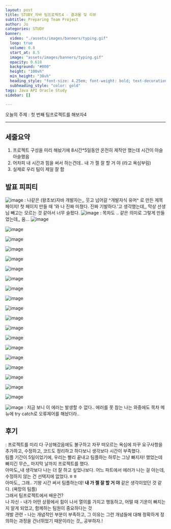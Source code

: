 ```yaml
---
layout: post
title: STUDY_자바 팀프로젝트4 - 결과물 및 리뷰
subtitle: Preparing Team Project 
author: Jo
categories: STUDY
banner:
  video: "./assets/images/banners/typing.gif"
  loop: true
  volume: 0.8
  start_at: 8.5
  image: "assets/images/banners/typing.gif"
  opacity: 0.618
  background: "#000"
  height: "100vh"
  min_height: "38vh"
  heading_style: "font-size: 4.25em; font-weight: bold; text-decoration: underline"
  subheading_style: "color: gold"
tags: Java API Oracle Study
sidebar: []

---
```



오늘의 주제 : 첫 번째 팀프로젝트를 해보자4 <br>
 * * *

## 세줄요약
1. 프로젝트 구성을 미리 해놨기에 8시간*5일동안 온전히 제작만 했는데 시간이 아슬아슬했음
2. 어차피 내 시간과 힘을 써서 하는건데.. 내 가 젤 잘 할 거 야 (라고 욕심부림)
3. 실제로 우리 팀이 제일 잘 함


## 발표 피피티

![image](https://github.com/CheeseYoung/cheeseyoung.github.io/assets/132384527/e00705da-65a9-4bac-a404-22c88746e2ca)
: 나같은 (왕초보)자바 개발자는,, 웃고 넘어갈 ^개발자식 유머^ 로 만든 제목 페이지!
  첫 페이지 만들 때 '와 나 진짜 미쳤다. 진짜 기발하다.'고 생각했는데,, 막상 선생님 빼고는 모르는 것 같아서 너무 슬펐다.
![image](https://github.com/CheeseYoung/cheeseyoung.github.io/assets/132384527/0b127922-99f5-48d7-adc9-5845363846e8)
: 목차도 .. 같은 의미로 그렇게 만들었는데,, 움...
![image](https://github.com/CheeseYoung/cheeseyoung.github.io/assets/132384527/f15f5172-a604-4a36-b92a-13d3b970209a)

![image](https://github.com/CheeseYoung/cheeseyoung.github.io/assets/132384527/d74d5176-4ae1-4761-8fa4-e9a59b948957)

![image](https://github.com/CheeseYoung/cheeseyoung.github.io/assets/132384527/ca605cb4-b4e2-451b-8898-570fc6e7d2c8)

![image](https://github.com/CheeseYoung/cheeseyoung.github.io/assets/132384527/cbffcc0e-cfa0-4adf-9fc9-c77209af60b9)

![image](https://github.com/CheeseYoung/cheeseyoung.github.io/assets/132384527/d9051038-34dc-45ca-80aa-d2d513484a83)

![image](https://github.com/CheeseYoung/cheeseyoung.github.io/assets/132384527/743df415-fdca-43ab-8d99-d74d32ece5d5)

![image](https://github.com/CheeseYoung/cheeseyoung.github.io/assets/132384527/84a62853-e424-426c-9812-4c2bf181c273)

![image](https://github.com/CheeseYoung/cheeseyoung.github.io/assets/132384527/3a480320-3669-4361-b230-cf5826ee17f8)

![image](https://github.com/CheeseYoung/cheeseyoung.github.io/assets/132384527/0686990a-17c0-4da6-a5fe-8bbfe4bdd8cf)

![image](https://github.com/CheeseYoung/cheeseyoung.github.io/assets/132384527/8b1851d6-3ac9-44b3-92e3-e51f26081649)

![image](https://github.com/CheeseYoung/cheeseyoung.github.io/assets/132384527/3cfbc2b8-940f-4724-be48-fc6236a0a323)

![image](https://github.com/CheeseYoung/cheeseyoung.github.io/assets/132384527/5e0ad202-c6dc-4c04-9ecf-d1b0b15081ea)

![image](https://github.com/CheeseYoung/cheeseyoung.github.io/assets/132384527/5dcacbab-79e1-4ad6-b22c-b4bad4dd282e)

![image](https://github.com/CheeseYoung/cheeseyoung.github.io/assets/132384527/59967723-63ef-442d-95a4-7ff8b074b3aa)

![image](https://github.com/CheeseYoung/cheeseyoung.github.io/assets/132384527/47a5b7c3-d4b6-4f5e-b94a-bd6c5a67f1ed)

![image](https://github.com/CheeseYoung/cheeseyoung.github.io/assets/132384527/fc10f1f9-da66-4825-b33f-98d75f9bd15b)

![image](https://github.com/CheeseYoung/cheeseyoung.github.io/assets/132384527/b60a861f-32f8-4c87-bb25-579f0d316329)

![image](https://github.com/CheeseYoung/cheeseyoung.github.io/assets/132384527/430421e7-b5ad-473f-bdc2-f370c41a5ebf)

![image](https://github.com/CheeseYoung/cheeseyoung.github.io/assets/132384527/81c9b9ba-e5e0-4b1a-aa7d-063977fcc0db)

![image](https://github.com/CheeseYoung/cheeseyoung.github.io/assets/132384527/aed6a995-3192-450d-a1f8-f749dd9c72ca)
: 지금 보니 이 에러는 발생할 수 없다.. 에러를 못 참는 나는 와중에도 목차 메뉴에 try catch로 오류제어를 해놨더라..



## 후기
: 프로젝트를 미리 다 구상해갔음에도 불구하고 자꾸 떠오르는 욕심에 자꾸 요구사항을 추가하고, 수정하고, 코드도 정리하고 하다보니 생각보다 시간이 부족했다. <br>
  팀플 기간이 5일이었기에, 우리는 빨리 끝내고 팀플하는 하루는 그냥 빠지자! 했었는데 빠지긴 무슨,, 마지막 날까지 프로젝트를 했다.<br>
  아마도,,내 생각보다 나는 더 잘 하고 싶었나보다. 어느 파트에서 에러가 나는 걸 아는데, 수정하지 않는 건 선택지에 없었다.ㅎㅎ<br>
  아마도,, 그래.. 기왕 시간 써서 팀플하는데! <b>내 가 젤 잘 할 거 야</b> 같은 생각이었던 것 같다. (욕망의 팀플)<br>
  그래서 팀프로젝트에서 배운건?<br>
  나 자신 - 내가 어떤 상황에서 힘이 나서 열의를 가지고 행동하고, 어떨 때 기운이 빠지는지 알게 되었고, 함께하는 팀원이 중요하다는 것 <br>
  개발 관련 - 나는 개념적인 부분이 부족하고, 그 이유는 그런 개념들에 대해 정확하게 정의하는 과정을 건너뛰었기 때문이라는 것,, 공부하자.!









